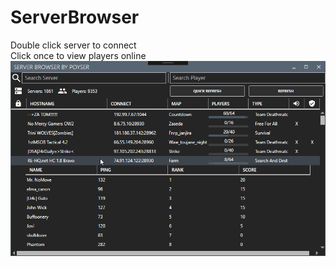 # ServerBrowser
Double click server to connect<br />
Click once to view players online<br />
![ScreenShot](https://github.com/Poyser1911/ServerBrowser/blob/master/screenshot3.png)